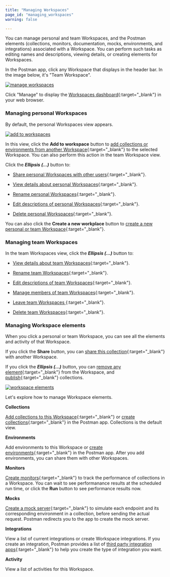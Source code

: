 ```yaml
---
title: "Managing Workspaces"
page_id: "managing_workspaces"
warning: false

---
```



You can manage personal and team Workspaces, and the Postman elements (collections, monitors, documentation, mocks, environments, and integrations) associated with a Workspace. You can perform such tasks as editing names and descriptions, viewing details, or creating elements for Workspaces.

In the Postman app, click any Workspace that displays in the header bar. In the image below, it's "Team Workspace".

[![manage workspaces](https://s3.amazonaws.com/postman-static-getpostman-com/postman-docs/WS-mainScreen-teamenu.png)](https://s3.amazonaws.com/postman-static-getpostman-com/postman-docs/WS-mainScreen-teamenu.png)

Click "Manage" to display the [Workspaces dashboard](https://app.getpostman.com/dashboard){:target="_blank"} in your web browser.

### Managing personal Workspaces

By default, the personal Workspaces view appears. 

[![add to workspaces](https://s3.amazonaws.com/postman-static-getpostman-com/postman-docs/WS-elipsis-menu-personal.png)](https://s3.amazonaws.com/postman-static-getpostman-com/postman-docs/WS-elipsis-menu-personal.png)

In this view, click the **Add to workspace** button to [add collections or environments from another Workspace](/docs/postman/workspaces/using_workspaces){:target="_blank"} to the selected Workspace. You can also perform this action in the team Workspace view.

Click the ***Ellipsis (...)*** button to:

* [Share personal Workspaces with other users](/docs/postman/workspaces/using_workspaces){:target="_blank"}.

* [View details about personal Workspaces](/docs/postman/workspaces/using_workspaces){:target="_blank"}.

* [Rename personal Workspaces](/docs/postman/workspaces/using_workspaces){:target="_blank"}.

* [Edit descriptions of personal Workspaces](/docs/postman/workspaces/using_workspaces){:target="_blank"}.

* [Delete personal Workspaces](/docs/postman/workspaces/using_workspaces){:target="_blank"}.

You can also click the **Create a new workplace** button to [create a new personal or team Workspace](/docs/postman/workspaces/creating_workspaces){:target="_blank"}.


### Managing team Workspaces

In the team Workspaces view, click the ***Ellipsis (...)*** button to:

* [View details about team Workspaces](/docs/postman/workspaces/using_workspaces){:target="_blank"}.

* [Rename team Workspaces](/docs/postman/workspaces/using_workspaces){:target="_blank"}.

* [Edit descriptions of team Workspaces](/docs/postman/workspaces/using_workspaces){:target="_blank"}.

* [Manage members of team Workspaces](/docs/postman/workspaces/using_workspaces){:target="_blank"}.

* [Leave team Workspaces ](/docs/postman/workspaces/using_workspaces){:target="_blank"}.

* [Delete team Workspaces](/docs/postman/workspaces/using_workspaces){:target="_blank"}. 


### Managing Workspace elements

When you click a personal or team Workspace, you can see all the elements and activity of that Workspace.  

If you click the **Share** button, you can [share this collection](/docs/postman/workspaces/using_workspaces){:target="_blank"} with another Workspace. 

If you click the ***Ellipsis (...)*** button, you can [remove any element](/docs/postman/workspaces/using_workspaces){:target="_blank"} from the Workspace, and [publish](/docs/postman/workspaces/using_workspaces){:target="_blank"} collections.

[![workspace elements](https://s3.amazonaws.com/postman-static-getpostman-com/postman-docs/WS-publish-or-removepWS.png)](https://s3.amazonaws.com/postman-static-getpostman-com/postman-docs/WS-publish-or-removepWS.png)

Let's explore how to manage Workspace elements.

**Collections**

[Add collections to this Workspace](/docs/postman/workspaces/using_workspaces){:target="_blank"} or [create collections](/docs/postman/workspaces/creating_workspaces){:target="_blank"} in the Postman app. Collections is the default view.

**Environments**

Add environments to this Workspace or [create environments](/docs/postman/environments_and_globals/manage_environments){:target="_blank"} in the Postman app. After you add environments, you can share them with other Workspaces.

**Monitors**

[Create monitors](/docs/postman/monitors/setting_up_monitor){:target="_blank"} to track the performance of collections in a Workspace. You can wait to see performanance results at the scheduled run time, or click the **Run** button to see performance results now.

**Mocks**

[Create a mock server](/docs/postman/mock_servers/setting_up_mock){:target="_blank"} to simulate each endpoint and its corresponding environment in a collection, before sending the actual request. Postman redirects you to the app to create the mock server.

**Integrations**

View a list of current integrations or create Workspace integrations. If you create an integration, Postman provides a list of [third party integration apps](/docs/pro/integrations/intro_integrations){:target="_blank"} to help you create the type of integration you want.

**Activity** 

View a list of activities for this Workspace.













